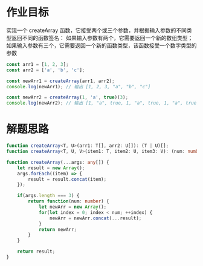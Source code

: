 # 作业目标

实现一个 createArray 函数，它接受两个或三个参数，并根据输入参数的不同类型返回不同的函数签名：
如果输入参数有两个，它需要返回一个新的数组类型；
如果输入参数有三个，它需要返回一个新的函数类型，该函数接受一个数字类型的参数

```ts
const arr1 = [1, 2, 3];
const arr2 = ['a', 'b', 'c'];

const newArr1 = createArray(arr1, arr2);
console.log(newArr1); // 输出 [1, 2, 3, "a", "b", "c"]

const newArr2 = createArray(1, 'a', true)(3);
console.log(newArr2); // 输出 [1, "a", true, 1, "a", true, 1, "a", true]
```

# 解题思路

```ts
function createArray<T, U>(arr1: T[], arr2: U[]): (T | U)[];
function createArray<T, U, V>(item1: T, item2: U, item3: V): (num: number) => (T | U | V)[];

function createArray(...args: any[]) {
    let result = new Array();
    args.forEach((item) => {
        result = result.concat(item);
    });

    if(args.length === 3) {
        return function(num: number) {
            let newArr = new Array();
            for(let index = 0; index < num; ++index) {
                newArr = newArr.concat(...result);
            }
            return newArr;
        }
    }

    return result;
}
```